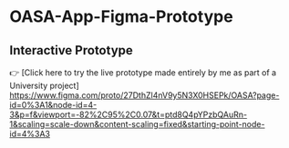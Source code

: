 # OASA-App-Figma-Prototype

## Interactive Prototype
👉 [Click here to try the live prototype made entirely by me as part of a University project]
https://www.figma.com/proto/27DthZl4nV9y5N3X0HSEPk/OASA?page-id=0%3A1&node-id=4-3&p=f&viewport=-82%2C95%2C0.07&t=ptd8Q4pYPzbQAuRn-1&scaling=scale-down&content-scaling=fixed&starting-point-node-id=4%3A3
